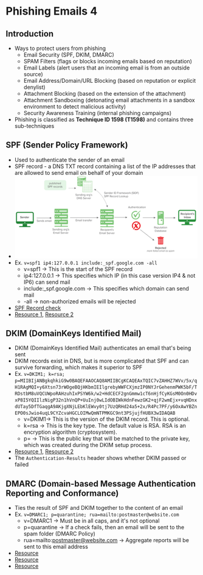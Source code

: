 # Phishing Emails 4


## Introduction
- Ways to protect users from phishing
    - Email Security (SPF, DKIM, DMARC)
    - SPAM Filters (flags or blocks incoming emails based on reputation)
    - Email Labels (alert users that an incoming email is from an outside source)
    - Email Address/Domain/URL Blocking (based on reputation or explicit denylist)
    - Attachment Blocking (based on the extension of the attachment)
    - Attachment Sandboxing (detonating email attachments in a sandbox environment to detect malicious activity)
    - Security Awareness Training (internal phishing campaigns)
- Phishing is classified as **Technique ID 1598 (T1598)** and contains three sub-techniques

## SPF (Sender Policy Framework)
- Used to authenticate the sender of an email
- SPF record - a DNS TXT record containing a list of the IP addresses that are allowed to send email on behalf of your domain
- ![SPF](Images/SPF.png)
- Ex. `v=spf1 ip4:127.0.0.1 include:_spf.google.com -all`
    - v=spf1 -> This is the start of the SPF record
    - ip4:127.0.0.1 -> This specifies which IP (in this case version IP4 & not IP6) can send mail
    - include:_spf.google.com -> This specifies which domain can send mail
    - -all -> non-authorized emails will be rejected
- [SPF Record check](https://dmarcian.com/spf-survey/)
- [Resource 1](https://dmarcian.com/spf-syntax-table/), [Resource 2](https://dmarcian.com/what-is-the-difference-between-spf-all-and-all/)

## DKIM (DomainKeys Identified Mail)
- DKIM (DomainKeys Identified Mail) authenticates an email that's being sent
- DKIM records exist in DNS, but is more complicated that SPF and can survive forwarding, which makes it superior to SPF
- Ex. `v=DKIM1; k=rsa; p=MIIBIjANBgkqhkiG9w0BAQEFAAOCAQ8AMIIBCgKCAQEAxTQIC7vZAHHZ7WVv/5x/qH1RAgMQI+y6Xtsn73rWOgeBQjHKbmIEIlgrebyWWFCXjmzIP0NYJrGehenmPWK5bF/TRDstbM8uVQCUWpoRAHzuhIxPSYW6k/w2+HdCECF2gnGmmw1cT6nHjfCyKGsM0On0HDvxP8I5YQIIlzNigP32n1hVnQP+UuInj0wLIdOBIWkHdnFewzGK2+qjF2wmEjx+vqHDnxdUTay5DfTGaqgA9AKjgXNjLEbKlEWvy0tj7UzQRHd24a5+2x/R4Pc7PF/y6OxAwYBZnEPO0sJwio4uqL9CYZcvaHGCLOIMwQmNTPMKGC9nt3PSjujfHUBX3wIDAQAB`
    - v=DKIM1-> This is the version of the DKIM record. This is optional. 
    - k=rsa -> This is the key type. The default value is RSA. RSA is an encryption algorithm (cryptosystem).
    - p= -> This is the public key that will be matched to the private key, which was created during the DKIM setup process. 
- [Resource 1](https://dmarcian.com/dkim-selectors/), [Resource 2](https://help.returnpath.com/hc/en-us/articles/222481088-DKIM-DNS-record-overview)
- The `Authentication-Results` header shows whether DKIM passed or failed

## DMARC (Domain-based Message Authentication Reporting and Conformance)
- Ties the result of SPF and DKIM together to the content of an email
- Ex. `v=DMARC1; p=quarantine; rua=mailto:postmaster@website.com`
    - v=DMARC1 -> Must be in all caps, and it's not optional
    - p=quarantine -> If a check fails, then an email will be sent to the spam folder (DMARC Policy)
    - rua=mailto:postmaster@website.com -> Aggregate reports will be sent to this email address
- [Resource](https://dmarcian.com/dmarc-record/)
- [Resource](https://dmarc.org/overview/)
- [Resource](https://dmarcian.com/alignment/)
